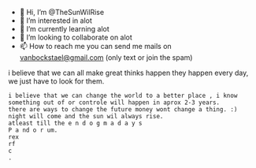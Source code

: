 - 👋 Hi, I’m @TheSunWilRise
- 👀 I’m interested in alot       
- 🌱 I’m currently learning alot
- 💞️ I’m looking to collaborate on alot
- 📫 How to reach me you can send me mails on vanbockstael@gmail.com (only text or join the spam)

<!---
TheSunWilRise/TheSunWilRise is a ✨ special ✨ repository because its `README.md` (this file) appears on your GitHub profile.
You can click the Preview link to take a look at your changes.
---> i believe that we can all make great thinks happen they happen every day, we just have to look for them.
    i believe that we can change the world to a better place , i know something out of or controle will happen in aprox 2-3 years.
    there are ways to change the future money wont change a thing. :)
    night will come and the sun wil always rise.
    atleast till the e n d o g m a d a y s
    P a nd o r um.
    rex
    rf
    c
    .
